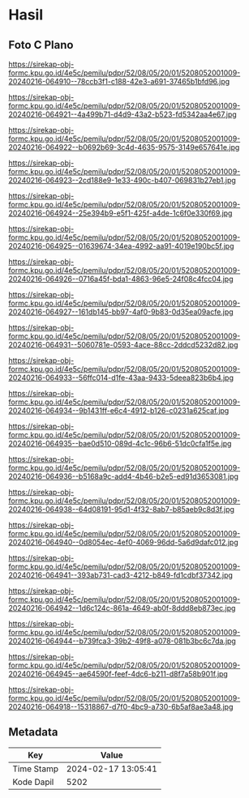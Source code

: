 # Hasil

## Foto C Plano

https://sirekap-obj-formc.kpu.go.id/4e5c/pemilu/pdpr/52/08/05/20/01/5208052001009-20240216-064910--78ccb3f1-c188-42e3-a691-37465b1bfd96.jpg

https://sirekap-obj-formc.kpu.go.id/4e5c/pemilu/pdpr/52/08/05/20/01/5208052001009-20240216-064921--4a499b71-d4d9-43a2-b523-fd5342aa4e67.jpg

https://sirekap-obj-formc.kpu.go.id/4e5c/pemilu/pdpr/52/08/05/20/01/5208052001009-20240216-064922--b0692b69-3c4d-4635-9575-3149e657641e.jpg

https://sirekap-obj-formc.kpu.go.id/4e5c/pemilu/pdpr/52/08/05/20/01/5208052001009-20240216-064923--2cd188e9-1e33-490c-b407-069831b27eb1.jpg

https://sirekap-obj-formc.kpu.go.id/4e5c/pemilu/pdpr/52/08/05/20/01/5208052001009-20240216-064924--25e394b9-e5f1-425f-a4de-1c6f0e330f69.jpg

https://sirekap-obj-formc.kpu.go.id/4e5c/pemilu/pdpr/52/08/05/20/01/5208052001009-20240216-064925--01639674-34ea-4992-aa91-4019e190bc5f.jpg

https://sirekap-obj-formc.kpu.go.id/4e5c/pemilu/pdpr/52/08/05/20/01/5208052001009-20240216-064926--0716a45f-bda1-4863-96e5-24f08c4fcc04.jpg

https://sirekap-obj-formc.kpu.go.id/4e5c/pemilu/pdpr/52/08/05/20/01/5208052001009-20240216-064927--161db145-bb97-4af0-9b83-0d35ea09acfe.jpg

https://sirekap-obj-formc.kpu.go.id/4e5c/pemilu/pdpr/52/08/05/20/01/5208052001009-20240216-064931--5060781e-0593-4ace-88cc-2ddcd5232d82.jpg

https://sirekap-obj-formc.kpu.go.id/4e5c/pemilu/pdpr/52/08/05/20/01/5208052001009-20240216-064933--56ffc014-d1fe-43aa-9433-5deea823b6b4.jpg

https://sirekap-obj-formc.kpu.go.id/4e5c/pemilu/pdpr/52/08/05/20/01/5208052001009-20240216-064934--9b1431ff-e6c4-4912-b126-c0231a625caf.jpg

https://sirekap-obj-formc.kpu.go.id/4e5c/pemilu/pdpr/52/08/05/20/01/5208052001009-20240216-064935--bae0d510-089d-4c1c-96b6-51dc0cfa1f5e.jpg

https://sirekap-obj-formc.kpu.go.id/4e5c/pemilu/pdpr/52/08/05/20/01/5208052001009-20240216-064936--b5168a9c-add4-4b46-b2e5-ed91d3653081.jpg

https://sirekap-obj-formc.kpu.go.id/4e5c/pemilu/pdpr/52/08/05/20/01/5208052001009-20240216-064938--64d08191-95d1-4f32-8ab7-b85aeb9c8d3f.jpg

https://sirekap-obj-formc.kpu.go.id/4e5c/pemilu/pdpr/52/08/05/20/01/5208052001009-20240216-064940--0d8054ec-4ef0-4069-96dd-5a6d9dafc012.jpg

https://sirekap-obj-formc.kpu.go.id/4e5c/pemilu/pdpr/52/08/05/20/01/5208052001009-20240216-064941--393ab731-cad3-4212-b849-fd1cdbf37342.jpg

https://sirekap-obj-formc.kpu.go.id/4e5c/pemilu/pdpr/52/08/05/20/01/5208052001009-20240216-064942--1d6c124c-861a-4649-ab0f-8ddd8eb873ec.jpg

https://sirekap-obj-formc.kpu.go.id/4e5c/pemilu/pdpr/52/08/05/20/01/5208052001009-20240216-064944--b739fca3-39b2-49f8-a078-081b3bc6c7da.jpg

https://sirekap-obj-formc.kpu.go.id/4e5c/pemilu/pdpr/52/08/05/20/01/5208052001009-20240216-064945--ae64590f-feef-4dc6-b211-d8f7a58b901f.jpg

https://sirekap-obj-formc.kpu.go.id/4e5c/pemilu/pdpr/52/08/05/20/01/5208052001009-20240216-064918--15318867-d7f0-4bc9-a730-6b5af8ae3a48.jpg


## Metadata

| Key        | Value               |
| ---------- | ------------------- |
| Time Stamp | 2024-02-17 13:05:41 |
| Kode Dapil | 5202                |



